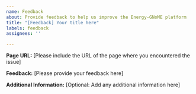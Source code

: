 ```yaml
---
name: Feedback
about: Provide feedback to help us improve the Energy-GNoME platform
title: "[Feedback] Your title here"
labels: feedback
assignees: ''

---
```


**Page URL:** [Please include the URL of the page where you encountered the issue]

**Feedback:**
[Please provide your feedback here]

**Additional Information:**
[Optional: Add any additional information here]
